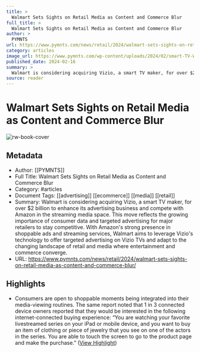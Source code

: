 ```yaml
---
title: >
  Walmart Sets Sights on Retail Media as Content and Commerce Blur
full_title: >
  Walmart Sets Sights on Retail Media as Content and Commerce Blur
author: >
  PYMNTS
url: https://www.pymnts.com/news/retail/2024/walmart-sets-sights-on-retail-media-as-content-and-commerce-blur/
category: articles
image_url: https://www.pymnts.com/wp-content/uploads/2024/02/smart-TV-Walmart-Vizio-retail.jpg
published_date: 2024-02-16
summary: >
  Walmart is considering acquiring Vizio, a smart TV maker, for over $2 billion to enhance its advertising business and compete with Amazon in the streaming media space. This move reflects the growing importance of consumer data and targeted advertising for major retailers to stay competitive. With Amazon's strong presence in shoppable ads and streaming services, Walmart aims to leverage Vizio's technology to offer targeted advertising on Vizio TVs and adapt to the changing landscape of retail and media where entertainment and commerce converge.
source: reader
---
```

# Walmart Sets Sights on Retail Media as Content and Commerce Blur

![rw-book-cover](https://www.pymnts.com/wp-content/uploads/2024/02/smart-TV-Walmart-Vizio-retail.jpg)

## Metadata
- Author: [[PYMNTS]]
- Full Title: Walmart Sets Sights on Retail Media as Content and Commerce Blur
- Category: #articles
- Document Tags: [[advertising]] [[ecommerce]] [[media]] [[retail]] 
- Summary: Walmart is considering acquiring Vizio, a smart TV maker, for over $2 billion to enhance its advertising business and compete with Amazon in the streaming media space. This move reflects the growing importance of consumer data and targeted advertising for major retailers to stay competitive. With Amazon's strong presence in shoppable ads and streaming services, Walmart aims to leverage Vizio's technology to offer targeted advertising on Vizio TVs and adapt to the changing landscape of retail and media where entertainment and commerce converge.
- URL: https://www.pymnts.com/news/retail/2024/walmart-sets-sights-on-retail-media-as-content-and-commerce-blur/

## Highlights
- Consumers are open to shoppable moments being integrated into their media-viewing routines. The same report noted that 1 in 3 connected device owners reported that they would be interested in the following internet-connected buying experience: “You are watching your favorite livestreamed series on your iPad or mobile device, and you want to buy an item of clothing or piece of jewelry that you see on one of the actors in the series. You are able to touch the screen to go to the product page and make the purchase.” ([View Highlight](https://read.readwise.io/read/01hq5p44k1a00svmpr7g4x62g3))


